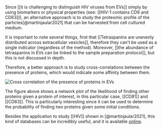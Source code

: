 Since [[it is challenging to distinguish HIV viruses from EVs]] simply by using biomarkers or physical properties (see: [[HIV-1 contains CD9 and CD63]]), an alternative approach is to study the proteomic profile of the particles[@martinjaular2021] that can be harvested from cell cultured medium. 

It is important to note several things, first that [[Tetraspanins are unevenly distributed across extracellular vesicles]], therefore they can't be used as a single indicator (regardless of the method). Moreover, [[the abundance of tetraspanins in EVs can be linked to the sample preparation protocol]], but this is not  discussed in depth. 

Therefore, a better approach is to study cross-correlations between the presence of proteins, which would indicate some affinity between them. 

![Cross correlation of the presence of proteins in EVs](/images/cross_correlation_proteins_evs.png)

The figure above shows a network plot of the likelihood of finding other proteins given a protein of interest, in this particular case, [[CD81]] and [[CD63]]. This is particularly interesting since it can be used to determine the probability of finding two proteins given some initial conditions. 

Besides the application to study [[HIV]] shown in [@martinjaular2021], this kind of databases can be incredibly useful, and it is available [online](https://evprofiler.bornerlab.org). 
